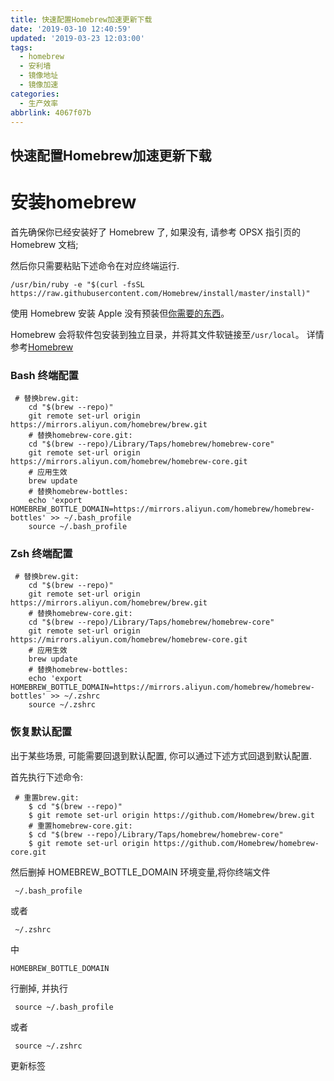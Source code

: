 ```yaml
---
title: 快速配置Homebrew加速更新下载
date: '2019-03-10 12:40:59'
updated: '2019-03-23 12:03:00'
tags:
  - homebrew
  - 安利墙
  - 镜像地址
  - 镜像加速
categories:
  - 生产效率
abbrlink: 4067f07b
---
```

快速配置Homebrew加速更新下载
--------------------

# 安装homebrew
首先确保你已经安装好了 Homebrew 了, 如果没有, 请参考 OPSX 指引页的 Homebrew 文档;

然后你只需要粘贴下述命令在对应终端运行.
```
/usr/bin/ruby -e "$(curl -fsSL https://raw.githubusercontent.com/Homebrew/install/master/install)"
```

使用 Homebrew 安装 Apple 没有预装但[你需要的东西](https://formulae.brew.sh/formula/ "Homebrew 软件包列表")。

Homebrew 会将软件包安装到独立目录，并将其文件软链接至`/usr/local`。
详情参考[Homebrew](https://brew.sh/index_zh-cn)

### Bash 终端配置

```
 # 替换brew.git:
    cd "$(brew --repo)"
    git remote set-url origin https://mirrors.aliyun.com/homebrew/brew.git
    # 替换homebrew-core.git:
    cd "$(brew --repo)/Library/Taps/homebrew/homebrew-core"
    git remote set-url origin https://mirrors.aliyun.com/homebrew/homebrew-core.git
    # 应用生效
    brew update
    # 替换homebrew-bottles:
    echo 'export HOMEBREW_BOTTLE_DOMAIN=https://mirrors.aliyun.com/homebrew/homebrew-bottles' >> ~/.bash_profile
    source ~/.bash_profile
```

### Zsh 终端配置

```
 # 替换brew.git:
    cd "$(brew --repo)"
    git remote set-url origin https://mirrors.aliyun.com/homebrew/brew.git
    # 替换homebrew-core.git:
    cd "$(brew --repo)/Library/Taps/homebrew/homebrew-core"
    git remote set-url origin https://mirrors.aliyun.com/homebrew/homebrew-core.git
    # 应用生效
    brew update
    # 替换homebrew-bottles:
    echo 'export HOMEBREW_BOTTLE_DOMAIN=https://mirrors.aliyun.com/homebrew/homebrew-bottles' >> ~/.zshrc
    source ~/.zshrc
```

### 恢复默认配置

出于某些场景, 可能需要回退到默认配置, 你可以通过下述方式回退到默认配置.

首先执行下述命令:

```
 # 重置brew.git:
	$ cd "$(brew --repo)"
	$ git remote set-url origin https://github.com/Homebrew/brew.git
	# 重置homebrew-core.git:
	$ cd "$(brew --repo)/Library/Taps/homebrew/homebrew-core"
	$ git remote set-url origin https://github.com/Homebrew/homebrew-core.git
```

然后删掉 HOMEBREW_BOTTLE_DOMAIN 环境变量,将你终端文件

` ~/.bash_profile`

或者

` ~/.zshrc`

中

`HOMEBREW_BOTTLE_DOMAIN`

行删掉, 并执行

` source ~/.bash_profile`

或者

` source ~/.zshrc`

更新标签